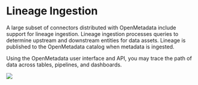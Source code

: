 # Lineage Ingestion

A large subset of connectors distributed with OpenMetadata include support for lineage ingestion. Lineage ingestion processes queries to determine upstream and downstream entities for data assets. Lineage is published to the OpenMetadata catalog when metadata is ingested.

Using the OpenMetadata user interface and API, you may trace the path of data across tables, pipelines, and dashboards.

![](../.gitbook/assets/lineage.gif)

###
